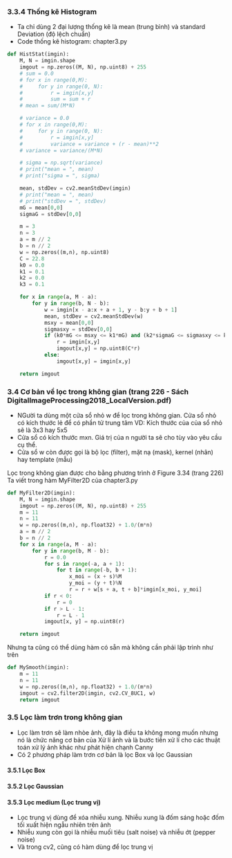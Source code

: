 ### 3.3.4 Thống kê Histogram

- Ta chỉ dùng 2 đại lượng thống kê là mean (trung bình) và standard Deviation (độ lệch chuẩn)
- Code thống kê histogram: chapter3.py

```python
def HistStat(imgin):
    M, N = imgin.shape
    imgout = np.zeros((M, N), np.uint8) + 255
    # sum = 0.0
    # for x in range(0,M):
    #     for y in range(0, N):
    #         r = imgin[x,y]
    #         sum = sum + r
    # mean = sum/(M*N)

    # variance = 0.0
    # for x in range(0,M):
    #     for y in range(0, N):
    #         r = imgin[x,y]
    #         variance = variance + (r - mean)**2
    # variance = variance/(M*N)

    # sigma = np.sqrt(variance)
    # print("mean = ", mean)
    # print("sigma = ", sigma)

    mean, stdDev = cv2.meanStdDev(imgin)
    # print("mean = ", mean)
    # print("stdDev = ", stdDev)
    mG = mean[0,0]
    sigmaG = stdDev[0,0]

    m = 3
    n = 3
    a = m // 2
    b = n // 2
    w = np.zeros((m,n), np.uint8)
    C = 22.8
    k0 = 0.0
    k1 = 0.1
    k2 = 0.0
    k3 = 0.1

    for x in range(a, M - a):
        for y in range(b, N - b):
            w = imgin[x - a:x + a + 1, y - b:y + b + 1]
            mean, stdDev = cv2.meanStdDev(w)
            msxy = mean[0,0]
            sigmasxy = stdDev[0,0]
            if (k0*mG <= msxy <= k1*mG) and (k2*sigmaG <= sigmasxy <= k3*sigmaG):
                r = imgin[x,y]
                imgout[x,y] = np.uint8(C*r)
            else:
                imgout[x,y] = imgin[x,y]

    return imgout

```

### 3.4 Cơ bản về lọc trong không gian (trang 226 - Sách DigitalImageProcessing2018_LocalVersion.pdf)

- NGười ta dùng một cửa sổ nhỏ w để lọc trong không gian. Cửa sổ nhỏ có kích thước lẻ để có phần tử trung tâm
  VD: Kích thước của của sổ nhỏ sẽ là 3x3 hay 5x5
- Cửa sổ có kích thước mxn. Giá trị của n người ta sẽ cho tùy vào yêu cầu cụ thể.
- Cửa sổ w còn được gọi là bộ lọc (filter), mặt nạ (mask), kernel (nhân) hay template (mẫu)

Lọc trong không gian được cho bằng phương trình ở Figure 3.34 (trang 226)
Ta viết trong hàm MyFilter2D của chapter3.py

```python
def MyFilter2D(imgin):
    M, N = imgin.shape
    imgout = np.zeros((M, N), np.uint8) + 255
    m = 11
    n = 11
    w = np.zeros((m,n), np.float32) + 1.0/(m*n)
    a = m // 2
    b = n // 2
    for x in range(a, M - a):
        for y in range(b, M - b):
            r = 0.0
            for s in range(-a, a + 1):
                for t in range(-b, b + 1):
                    x_moi = (x + s)%M
                    y_moi = (y + t)%N
                    r = r + w[s + a, t + b]*imgin[x_moi, y_moi]
            if r < 0:
                r = 0
            if r > L - 1:
                r = L - 1
            imgout[x, y] = np.uint8(r)

    return imgout
```

Nhưng ta cũng có thể dùng hàm có sẵn mà không cần phải lập trình như trên

```python
def MySmooth(imgin):
    m = 11
    n = 11
    w = np.zeros((m,n), np.float32) + 1.0/(m*n)
    imgout = cv2.filter2D(imgin, cv2.CV_8UC1, w)
    return imgout
```

### 3.5 Lọc làm trơn trong không gian

- Lọc làm trơn sẽ làm nhòe ảnh, đây là điều ta không mong muốn nhưng nó là chức năng cơ bản của Xử lí ảnh và là bước tiền xử lí cho các thuật toán xử lý ảnh khác như phát hiện chạnh Canny
- Có 2 phương pháp làm trơn cơ bản là lọc Box và lọc Gaussian

#### 3.5.1 Lọc Box

#### 3.5.2 Lọc Gaussian

#### 3.5.3 Lọc medium (Lọc trung vị)

- Lọc trung vị dùng để xóa nhiễu xung. Nhiễu xung là đốm sáng hoặc đốm tối xuất hiện ngẫu nhiên trên ảnh 
- Nhiễu xung còn gọi là nhiễu muối tiêu (salt noise) và nhiễu ớt (pepper noise)
- Và trong cv2, cũng có hàm dùng để lọc trung vị